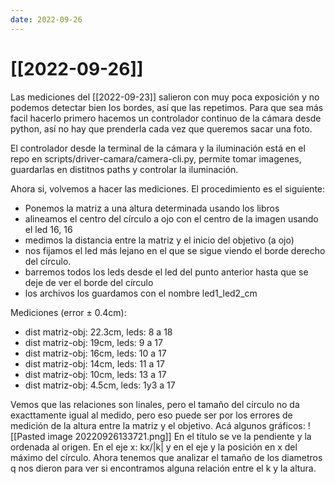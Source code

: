 ```yaml
---
date: 2022-09-26
---
```

# [[2022-09-26]]

Las mediciones del [[2022-09-23]] salieron con muy poca exposición y no podemos detectar bien los bordes, así que las repetimos. Para que sea más facil hacerlo primero hacemos un controlador continuo de la cámara desde python, así no hay que prenderla cada vez que queremos sacar una foto.

El controlador desde la terminal de la cámara y la iluminación está en el repo en scripts/driver-camara/camera-cli.py, permite tomar imagenes, guardarlas en distitnos paths y controlar la iluminación.

Ahora si, volvemos a hacer las mediciones. El procedimiento es el siguiente:
- Ponemos la matriz a una altura determinada usando los libros
- alineamos el centro del círculo a ojo con el centro de la imagen usando el led 16, 16
- medimos la distancia entre la matriz y el inicio del objetivo (a ojo)
- nos fijamos el led más lejano en el que se sigue viendo el borde derecho del círculo.
- barremos todos los leds desde el led del punto anterior hasta que se deje de ver el borde del círculo
- los archivos los guardamos con el nombre led1_led2_cm

Mediciones (error $\pm$ 0.4cm):

- dist matriz-obj: 22.3cm, leds: 8 a 18
- dist matriz-obj: 19cm, leds: 9 a 17
- dist matriz-obj: 16cm, leds: 10 a 17
- dist matriz-obj: 14cm, leds: 11 a 17
- dist matriz-obj: 10cm, leds: 13 a 17
- dist matriz-obj: 4.5cm, leds: 1y3 a 17

Vemos que las relaciones son linales, pero el tamaño del círculo no da exacttamente igual al medido, pero eso puede ser por los errores de medición de la altura entre la matriz y el objetivo. Acá algunos gráficos:
![[Pasted image 20220926133721.png]]
En el título se ve la pendiente y la ordenada al origen. En el eje x: kx/|k| y en el eje y la posición en x del máximo del círculo. Ahora tenemos que analizar el tamaño de los diametros q nos dieron para ver si encontramos alguna relación entre el k y la altura.